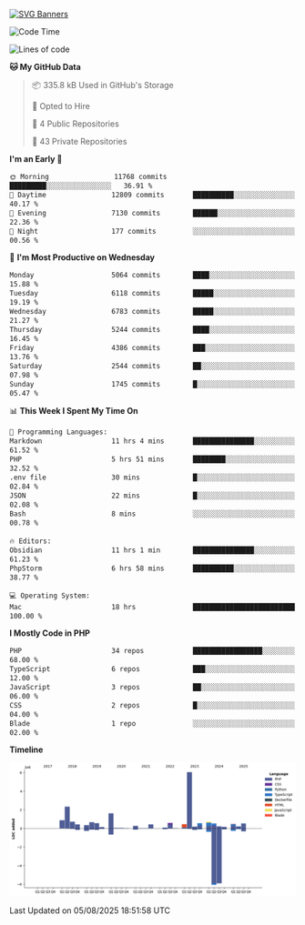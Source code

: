 [![SVG Banners](https://svg-banners.vercel.app/api?type=glitch&text1=Gere_Lajos%F0%9F%92%BB&width=800&height=400)](https://github.com/Akshay090/svg-banners)

<!--START_SECTION:waka-->
![Code Time](http://img.shields.io/badge/Code%20Time-2%2C734%20hrs%202%20mins-blue)

![Lines of code](https://img.shields.io/badge/From%20Hello%20World%20I%27ve%20Written-19.0%20million%20lines%20of%20code-blue)

**🐱 My GitHub Data** 

> 📦 335.8 kB Used in GitHub's Storage 
 > 
> 💼 Opted to Hire
 > 
> 📜 4 Public Repositories 
 > 
> 🔑 43 Private Repositories 
 > 
**I'm an Early 🐤** 

```text
🌞 Morning                11768 commits       █████████░░░░░░░░░░░░░░░░   36.91 % 
🌆 Daytime                12809 commits       ██████████░░░░░░░░░░░░░░░   40.17 % 
🌃 Evening                7130 commits        ██████░░░░░░░░░░░░░░░░░░░   22.36 % 
🌙 Night                  177 commits         ░░░░░░░░░░░░░░░░░░░░░░░░░   00.56 % 
```
📅 **I'm Most Productive on Wednesday** 

```text
Monday                   5064 commits        ████░░░░░░░░░░░░░░░░░░░░░   15.88 % 
Tuesday                  6118 commits        █████░░░░░░░░░░░░░░░░░░░░   19.19 % 
Wednesday                6783 commits        █████░░░░░░░░░░░░░░░░░░░░   21.27 % 
Thursday                 5244 commits        ████░░░░░░░░░░░░░░░░░░░░░   16.45 % 
Friday                   4386 commits        ███░░░░░░░░░░░░░░░░░░░░░░   13.76 % 
Saturday                 2544 commits        ██░░░░░░░░░░░░░░░░░░░░░░░   07.98 % 
Sunday                   1745 commits        █░░░░░░░░░░░░░░░░░░░░░░░░   05.47 % 
```


📊 **This Week I Spent My Time On** 

```text
💬 Programming Languages: 
Markdown                 11 hrs 4 mins       ███████████████░░░░░░░░░░   61.52 % 
PHP                      5 hrs 51 mins       ████████░░░░░░░░░░░░░░░░░   32.52 % 
.env file                30 mins             █░░░░░░░░░░░░░░░░░░░░░░░░   02.84 % 
JSON                     22 mins             █░░░░░░░░░░░░░░░░░░░░░░░░   02.08 % 
Bash                     8 mins              ░░░░░░░░░░░░░░░░░░░░░░░░░   00.78 % 

🔥 Editors: 
Obsidian                 11 hrs 1 min        ███████████████░░░░░░░░░░   61.23 % 
PhpStorm                 6 hrs 58 mins       ██████████░░░░░░░░░░░░░░░   38.77 % 

💻 Operating System: 
Mac                      18 hrs              █████████████████████████   100.00 % 
```

**I Mostly Code in PHP** 

```text
PHP                      34 repos            █████████████████░░░░░░░░   68.00 % 
TypeScript               6 repos             ███░░░░░░░░░░░░░░░░░░░░░░   12.00 % 
JavaScript               3 repos             ██░░░░░░░░░░░░░░░░░░░░░░░   06.00 % 
CSS                      2 repos             █░░░░░░░░░░░░░░░░░░░░░░░░   04.00 % 
Blade                    1 repo              ░░░░░░░░░░░░░░░░░░░░░░░░░   02.00 % 
```



**Timeline**

![Lines of Code chart](https://raw.githubusercontent.com/gere-lajos/gere-lajos/main/assets/bar_graph.png)


 Last Updated on 05/08/2025 18:51:58 UTC
<!--END_SECTION:waka-->
